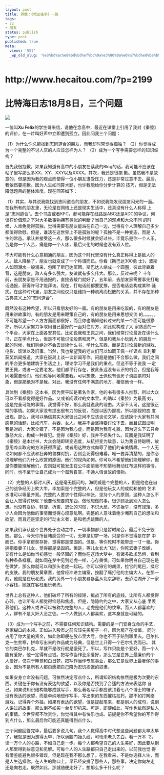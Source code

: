 ```yaml
---
layout: post
title: 转载：《槽边往事》一篇
tags:
- zz
- 朋友
status: publish
type: post
published: true
meta:
  views: '557'
  _wp_old_slug: '%e8%bd%ac%e8%bd%bd%ef%bc%9a%e3%80%8a%e6%a7%bd%e8%be%b9%e5%be%80%e4%ba%8b%e3%80%8b%e4%b8%80%e7%af%87'
---
```


<h1>http://www.hecaitou.com/?p=2199</h1>
<h1>比特海日志18月8日，三个问题</h1>
<img src="http://www.douban.com/lpic/s2644624.jpg" />

一位叫<strong>Xu Felix</strong>的学生哥来信，说他在念高中，最近在课堂上引用了我对《秦腔》的评价，在一片叫好声中立即遭到孤立。因此问我三个问题：

（1）为什么你总能找到志同道合的朋友，而我却时常觉得孤独？
（2）你觉得成为一个完整的不讨人厌的人应该怎样为人？
（3）成为一个写手需要怎样的知识结构？

首先我很抱歉，如果我知道有高中的小朋友在读我的Blog的话，我可能不应该在帖子里写那么多XX、XY、XXY以及XXXX。其次，我还是很抱 歉。虽然我不是故意的，但是因为我的观点而使得一位小朋友遭受压力，还是非常过意不去。最后，我依然要抱歉。因为人生如同算术题，也许我能给你分步计算的 技巧，但是无法降低题目的整体难度。现在回答如下：

（1）其实，与其说我能找到志同道合的朋友，不如说我能发现朋友闪光的一面。在我所有的朋友里，无论是在网络上还是现实生活中，还真没有什么人称得 上是“志同道合”。去个书店或者KFC，都可能存在线路是ABC还是ADC的争议，何谈在价值观之下对大多数事物拥有类似的判断？当自己的观点和大众不同 的时候，人难免觉得孤独，觉得需要有朋友能站在自己一边，觉得有个人理解自己多少都值得欣慰。但是，谁活在这世界上不是孤独的呢？孤独不是一种变态，而是 人生的常态。承认并接受这一点，那么很多时候就会好过些。毕竟乐是你一个人乐，苦是你一个人苦，痛是你一个人疼，最后火化的时候也没有双人位。

不大可能有什么心意相通的朋友，因为这个时代里没有什么真正称得上是敌人的人。敌人降格了，朋友也就变成了一个称谓而已。你看《斯巴达300勇 士》，波斯人如同潮水一般涌来，包围了斯巴达军团。斯巴达人缩成一个圆圈，彼此背靠着背，这是朋友。敌人有多么强大，友谊就有多么伟大。那么，反过来呢？ 十年前，去朋友家是不用通报的，直接去敲门就好了。五年前，去朋友家需要事先打电话通报，获得许可才能拜访。现在，打电话前都要犹豫，是否电话会构成某种 骚扰。在这种时代里，朋友之间也仅只是维持一种疏离而松散的关系，并不存在那种古典意义上的“志同道合”。

既然没有这种希望，所以只看朋友好的一面。有的朋友是用来吃饭的，有的朋友是用来讲故事的，有的朋友是用来鞭策自己的，有的朋友是用来思想交流 的。。。。。。不可能希望一个人方方面面都很好，而且你也确知他转过来的某一个面可能很狰狞，所以大家努力争取用自己最好的一面对住对方，如此就构成了大 家熟悉的一个平台，大家在上面各安其位。比如说我和王佩之间，我们经常讨论最近在读什么书，正在学点什么，但是不可能讨论股票和房产。但是和我从小玩到大 的朋友一起的时候，我们则绝对不会去谈读什么书，学什么东西，而是去讨论最新的游戏、电影、饭馆以及旧事。当然，我也希望我的老友们可以如同王佩一样读点 普利策获奖新闻报道，大家在饭局上谈一谈新闻写作。问题是他们不会那么做，我们之间的平台更多地建筑于生活之上，理论学习不是我们的重点。但这不等于说我 一定要王佩，或者一定要老友。他们都平行存在，彼此永远没有认识的机会，但是我等同地需要他们，他们也等同地需要我。可以想像，王佩也有谈房子谈股票的对 象，但是那绝对不是我。对此，我没有任何不满意的地方，相信他也一样。

具体到《秦腔》这本书，因为贾平凹是著名作家，他的书有很多人推荐，所以大众可以不看都觉得是好作品。又或者阅读过的文本里，的确以《秦腔》为最高 妙，这是完全可能的事情。我觉得不好，那么我就说我的理由。大家不认可，这是很正常的事情。如果大家没有提出很有力的反驳，而是以因为鄙视，所以鄙视的态 度出现。那么，我可以确信其实大家彼此之间不应该谈论文学，应该换个大家有共同感觉的话题，比如汽车、兵器、女人。我并不会坚持要讨论下去，而且试图证明 我是对的，大家全错了。不是因为我心虚，而是因为我有礼貌，因为这么下去只会激怒大众，构成一种冒犯。觉得《秦腔》好，我并不损失什么。反而是我证明了 《秦腔》是本烂书，大众会随即转变态度，从抗拒变为敌意，认为我自恃聪明，故意用哗众取宠的方法获得声望，或者用这种方式侮辱了他们的审美情趣。一个人无 论如何都不应该和狂奔的兽群对抗，否则会死得很难看。唯一要弄清楚的，是你必须理解他们为什么欣赏的原因，他们的视角如何。你可以不希望他们能理解你，但 是你要能理解他们，否则就可能发生在公牛面前毫不知情地舞动红布这样的事情。同时，也不至于让自己成为一个孤芳自赏，不通人情世故的怪物。

（2）完整的人都讨人厌，这是毫无疑问的。海明威是个完整的人，但是他也在自己的战争经历上吹大牛。毕加索是个完整的人，但是他玩女人的成就和他的 艺术水准可以等量齐观。完整的人要求个性得以伸张，坚持个人的原则，这种人怎么不会让人觉得讨厌呢？他要他想要的东西，做他想做的事，很少顾及到别人怎么 想。也没有妥协、斡旋、折衷、退让的习惯，不识大局，不识抬举，没有规矩，多少人会因为他做的事情而觉得心烦意乱啊。完整的人意味着绝少阉割自己的想法和 欲望，而且还是坚定的行动主义者，是和老虎跳舞的人。

如果我们承认这个世界处于变动之中，一切事物都只是暂时聚合，最后不免于毁败。那么，今天你所目睹感受的一切，无非是幻梦一场，只是你不觉得是在梦 中而已。你手拿房契存折，觉得那是坚固的。但是，等你死时不能带走一寸一毫。你拥抱着妻子儿女，觉得那是坚固的。但是，等儿女长大飞远，你死去妻子改嫁， 又有什么是如你当初感觉一般坚固的？而你在这场大梦中，有诸多欲求恐惧，看到各种条条框框，就如同在梦中见到老虎一样，心存畏惧。可如果你明白自己现在是 在做梦，那么你就可以和那头老虎一起玩。你可以揪它的胡须，拉它的尾巴，揉它的皮肤。我的朋友黄章晋，他曾经冲进主编室，按翻了痛打他的主编大人。在那一 刻，他就是在玩老虎。我的另外一个小朋友暴暴蓝从北京辞职，去泸沽湖开了一家小客栈，她就在客栈里玩老虎。

世界上总有这种人，他们破坏了所有的规矩，挑战了所有的底线，让所有人都觉得心碎，也让所有人都觉得恼怒和焦虑。但是，隐隐约约之中，大家又从心底 里羡慕他们。这种人或许可以被称为完整的人，老虎是他们的纹章。而人人都喜欢的人，鲜有不是大奸大恶之徒。一个人做到人人都喜欢，这本身就是可疑的。

（3）成为一个写手之前，不需要任何知识结构。需要的是一门安身立命的手艺，养家糊口的本领。正如进入股市之前应该先买房子一样，因为房产在增值， 同时占用了你大量的资金，如此你即便在股市里大亏，你也不至于赔到哪里去。巴尔扎克一生贫寒，拼命写出来的作品成为经典，但是世上只得一个巴尔扎克而已。 其它的类巴尔扎克，早就不是改行就是饿死了。所以，写作只能是个爱好，而一个人能有爱好，他一定得有点钱。把写作当作业余爱好，那么它是世界上最廉价的个 人爱好，仅次于睡觉和白日梦。把写作当作专属事业，那么它是世界上最奢侈的事业，因为不是所有人都自愿把自己降为忍饥挨饿的奴隶。

如果安身立命没有问题，可依然决定写点什么，所谓知识结构依然是极为次要的东西。关键在于你有没有表达的欲望，以及你是否找到了合适的方法来表达你 自己。如果说知识结构能够成就写手，那么著名写手都应该顶着七八个博士的帽子。没有表达的欲望，而是单纯地想作写手，写出来的东西摧枯拉朽，那不如打网络 游戏，记得弄个外挂。如果有表达的欲望，但是提起笔来，都是别人的成句，说别人讲过的故事，那么倒不如买一台复印机来。可是，即便如此，写作也依然是私人 的事情。全世界都不欣赏你，你觉得其中有快乐也成。前提是你不希望你的写作得到点什么，那么最后你可能还真能得到点什么。

三个问题回答完毕，最后要多说几句。我个人觉得高中时代想这些问题都太早太早了，我就是因为想得太早，所以满脑门抬头纹，可怜未老头先白。看一万本 书，读一万个人的心路，不如自己走一步。每个人都希望自己的人生美好，因此要从别人那里得到些意见和见解。可每个人的人生路都只自己走出来的，以前我也觉 得有借鉴能避免很多错误，但是现在我不那么想了。在我看来，不是你选择人生，而是人生选择你。在人生的路口上，早已经安排了那些人，那些事，决定你向左走 还是向右走。既然如此，那就随便走好了，想那么多干什么呢？
